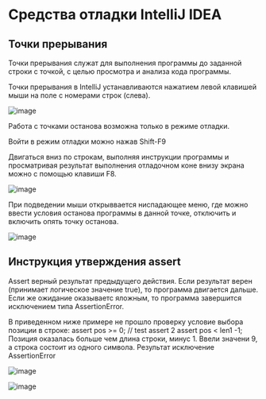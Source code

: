 # Средства отладки IntelliJ IDEA
## Точки прерывания
Точки прерывания служат для выполнения программы до заданной строки с точкой, с целью просмотра и анализа кода программы.

Точки прерывания в IntelliJ устанавливаются нажатием  левой клавишей мыши на поле с номерами строк (слева).

![image](https://github.com/SvetlanaBoichenko/JavaDebug/assets/160069590/2c13b008-1f02-4886-985f-ef338d857833)


Работа с точками останова возможна только в режиме отладки.

Войти в режим отладки можно нажав Shift-F9

Двигаться вниз по строкам, выполняя инструкции программы и просматривая результат выполнения отладочном коне внизу экрана
можно с помощью клавиши F8.

![image](https://github.com/SvetlanaBoichenko/JavaDebug/assets/160069590/b36776cf-e8f9-4ab6-8ac9-8330f4ab2ef6)

При подведении мыши открыввается ниспадающее меню, где можно ввести условия останова программы в данной точке, отключить и включить опять точку останова.

![image](https://github.com/SvetlanaBoichenko/JavaDebug/assets/160069590/26a052fd-eee9-4800-a370-393fccd939be)


## Инструкция утверждения assert
Assert верный результат предыдущего действия. Если результат верен (принимает логическое значение true), то программа двигается дальше.
Если же ожидание оказываетс яложным, то программа завершится исключением типа AssertionError.

В приведенном ниже примере не прошло проверку условие выбора позиции в строке:
assert pos >= 0;         // test assert 2
assert pos < len1 -1;
Позиция оказалась больше чем длина строки, минус 1.
Ввели значени 9, а строка состоит из одного символа.
Результат исключение  AssertionError 

![image](https://github.com/SvetlanaBoichenko/JavaDebug/assets/160069590/d1eef0c2-c6d2-4f3e-b397-c64126ac927a)

![image](https://github.com/SvetlanaBoichenko/JavaDebug/assets/160069590/5d310f02-7eb8-42e7-9906-a9b56cec4fa2)


